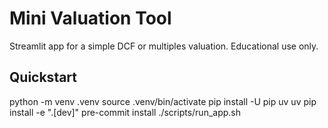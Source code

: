 # Mini Valuation Tool
Streamlit app for a simple DCF or multiples valuation. Educational use only.

## Quickstart
python -m venv .venv
source .venv/bin/activate
pip install -U pip uv
uv pip install -e ".[dev]"
pre-commit install
./scripts/run_app.sh
